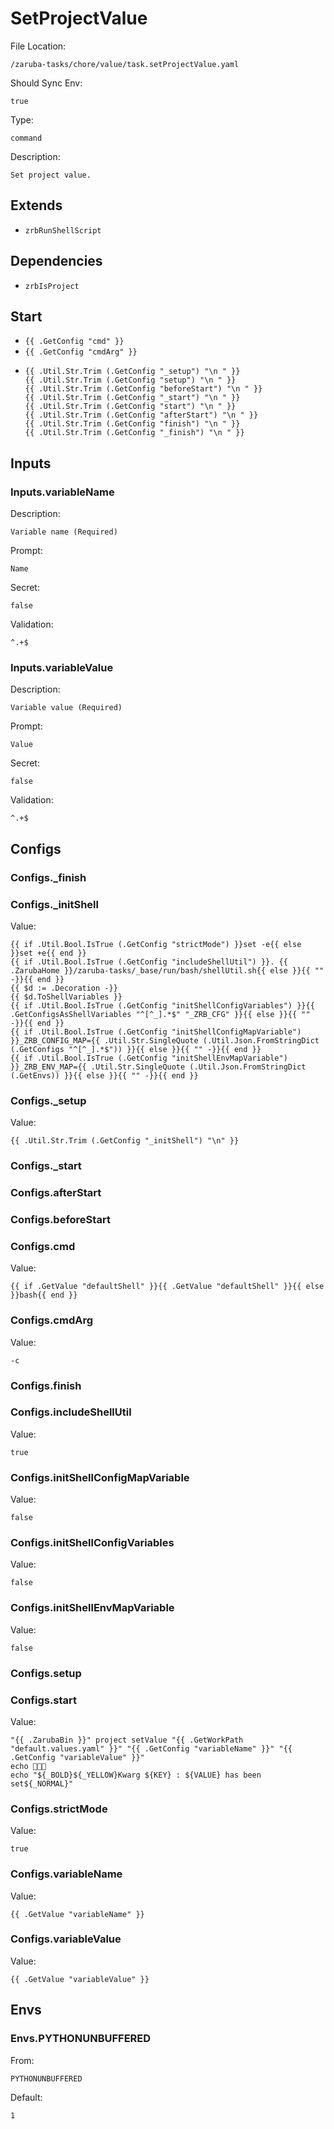 
# SetProjectValue

File Location:

    /zaruba-tasks/chore/value/task.setProjectValue.yaml

Should Sync Env:

    true

Type:

    command

Description:

    Set project value.


## Extends

* `zrbRunShellScript`


## Dependencies

* `zrbIsProject`


## Start

* `{{ .GetConfig "cmd" }}`
* `{{ .GetConfig "cmdArg" }}`
*
    ```
    {{ .Util.Str.Trim (.GetConfig "_setup") "\n " }}
    {{ .Util.Str.Trim (.GetConfig "setup") "\n " }}
    {{ .Util.Str.Trim (.GetConfig "beforeStart") "\n " }}
    {{ .Util.Str.Trim (.GetConfig "_start") "\n " }}
    {{ .Util.Str.Trim (.GetConfig "start") "\n " }}
    {{ .Util.Str.Trim (.GetConfig "afterStart") "\n " }}
    {{ .Util.Str.Trim (.GetConfig "finish") "\n " }}
    {{ .Util.Str.Trim (.GetConfig "_finish") "\n " }}

    ```


## Inputs


### Inputs.variableName

Description:

    Variable name (Required)

Prompt:

    Name

Secret:

    false

Validation:

    ^.+$


### Inputs.variableValue

Description:

    Variable value (Required)

Prompt:

    Value

Secret:

    false

Validation:

    ^.+$


## Configs


### Configs._finish


### Configs._initShell

Value:

    {{ if .Util.Bool.IsTrue (.GetConfig "strictMode") }}set -e{{ else }}set +e{{ end }}
    {{ if .Util.Bool.IsTrue (.GetConfig "includeShellUtil") }}. {{ .ZarubaHome }}/zaruba-tasks/_base/run/bash/shellUtil.sh{{ else }}{{ "" -}}{{ end }}
    {{ $d := .Decoration -}}
    {{ $d.ToShellVariables }}
    {{ if .Util.Bool.IsTrue (.GetConfig "initShellConfigVariables") }}{{ .GetConfigsAsShellVariables "^[^_].*$" "_ZRB_CFG" }}{{ else }}{{ "" -}}{{ end }}
    {{ if .Util.Bool.IsTrue (.GetConfig "initShellConfigMapVariable") }}_ZRB_CONFIG_MAP={{ .Util.Str.SingleQuote (.Util.Json.FromStringDict (.GetConfigs "^[^_].*$")) }}{{ else }}{{ "" -}}{{ end }}
    {{ if .Util.Bool.IsTrue (.GetConfig "initShellEnvMapVariable") }}_ZRB_ENV_MAP={{ .Util.Str.SingleQuote (.Util.Json.FromStringDict (.GetEnvs)) }}{{ else }}{{ "" -}}{{ end }}



### Configs._setup

Value:

    {{ .Util.Str.Trim (.GetConfig "_initShell") "\n" }}


### Configs._start


### Configs.afterStart


### Configs.beforeStart


### Configs.cmd

Value:

    {{ if .GetValue "defaultShell" }}{{ .GetValue "defaultShell" }}{{ else }}bash{{ end }}


### Configs.cmdArg

Value:

    -c


### Configs.finish


### Configs.includeShellUtil

Value:

    true


### Configs.initShellConfigMapVariable

Value:

    false


### Configs.initShellConfigVariables

Value:

    false


### Configs.initShellEnvMapVariable

Value:

    false


### Configs.setup


### Configs.start

Value:

    "{{ .ZarubaBin }}" project setValue "{{ .GetWorkPath "default.values.yaml" }}" "{{ .GetConfig "variableName" }}" "{{ .GetConfig "variableValue" }}"
    echo 🎉🎉🎉
    echo "${_BOLD}${_YELLOW}Kwarg ${KEY} : ${VALUE} has been set${_NORMAL}"



### Configs.strictMode

Value:

    true


### Configs.variableName

Value:

    {{ .GetValue "variableName" }}


### Configs.variableValue

Value:

    {{ .GetValue "variableValue" }}


## Envs


### Envs.PYTHONUNBUFFERED

From:

    PYTHONUNBUFFERED

Default:

    1